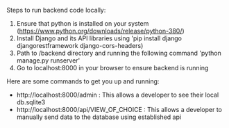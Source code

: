 Steps to run backend code locally:

1. Ensure that python is installed on your system (https://www.python.org/downloads/release/python-380/)
2. Install Django and its API libraries using 'pip install django djangorestframework django-cors-headers)
3. Path to /backend directory and running the following command 'python manage.py runserver'
4. Go to localhost:8000 in your browser to ensure backend is running

Here are some commands to get you up and running:
- http://localhost:8000/admin : This allows a developer to see their local db.sqlite3 
- http://localhost:8000/api/VIEW_OF_CHOICE : This allows a developer to manually send data to the database using established api
